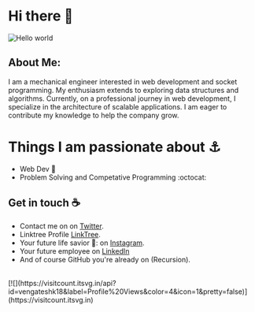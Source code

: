 # Hi there 👋
<img src="https://raw.githubusercontent.com/sagar-viradiya/sagar-viradiya/master/resources/banner.png" alt="Hello world">


## About Me:
I am a mechanical engineer interested in web development and socket programming. My enthusiasm extends to exploring data structures and algorithms. Currently, on a professional journey in web development, I specialize in the architecture of scalable applications. I am eager to contribute my knowledge to help the company grow.
# Things I am passionate about ⚓
- Web Dev :robot:
- Problem Solving and Competative Programming :octocat:

## Get in touch :coffee:
- Contact me on on [Twitter](https://twitter.com/crickipedia04).
- Linktree Profile [LinkTree](https://linktr.ee/vengateshk).
- Your future life savior 💙: on [Instagram](https://www.instagram.com/venky04_/).
- Your future employee on [LinkedIn](https://www.linkedin.com/in/vengateshk18)
- And of course GitHub you're already on (Recursion).
<br>
[![](https://visitcount.itsvg.in/api?id=vengateshk18&label=Profile%20Views&color=4&icon=1&pretty=false)](https://visitcount.itsvg.in)

<!--
**sagar-viradiya/sagar-viradiya** is a ✨ _special_ ✨ repository because its `README.md` (this file) appears on your GitHub profile.

Here are some ideas to get you started:

- 🔭 I’m currently working on ...
- 🌱 I’m currently learning ...
- 👯 I’m looking to collaborate on ...
- 🤔 I’m looking for help with ...
- 💬 Ask me about ...
- 📫 How to reach me: ...
- 😄 Pronouns: ...
- ⚡ Fun fact: ...
-->

